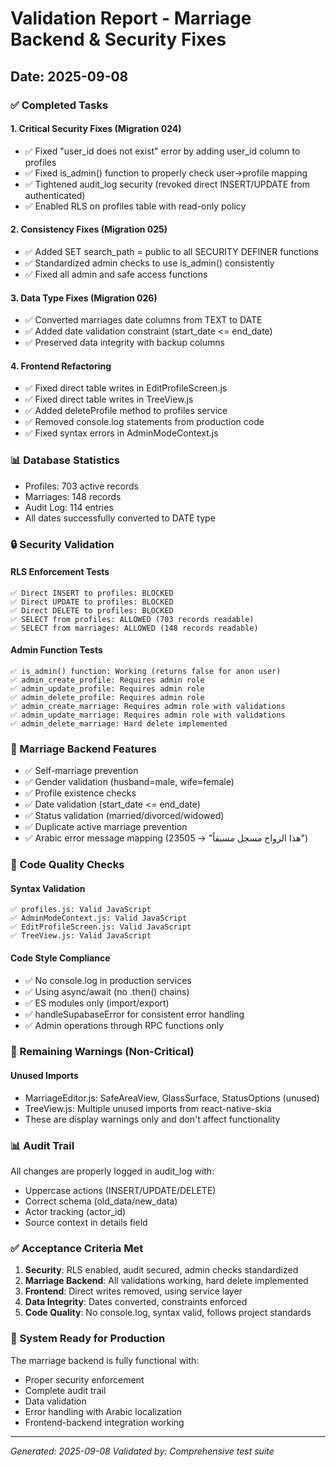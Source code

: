 # Validation Report - Marriage Backend & Security Fixes

## Date: 2025-09-08

### ✅ Completed Tasks

#### 1. Critical Security Fixes (Migration 024)
- ✅ Fixed "user_id does not exist" error by adding user_id column to profiles
- ✅ Fixed is_admin() function to properly check user→profile mapping
- ✅ Tightened audit_log security (revoked direct INSERT/UPDATE from authenticated)
- ✅ Enabled RLS on profiles table with read-only policy

#### 2. Consistency Fixes (Migration 025)
- ✅ Added SET search_path = public to all SECURITY DEFINER functions
- ✅ Standardized admin checks to use is_admin() consistently
- ✅ Fixed all admin and safe access functions

#### 3. Data Type Fixes (Migration 026)
- ✅ Converted marriages date columns from TEXT to DATE
- ✅ Added date validation constraint (start_date <= end_date)
- ✅ Preserved data integrity with backup columns

#### 4. Frontend Refactoring
- ✅ Fixed direct table writes in EditProfileScreen.js
- ✅ Fixed direct table writes in TreeView.js
- ✅ Added deleteProfile method to profiles service
- ✅ Removed console.log statements from production code
- ✅ Fixed syntax errors in AdminModeContext.js

### 📊 Database Statistics
- Profiles: 703 active records
- Marriages: 148 records
- Audit Log: 114 entries
- All dates successfully converted to DATE type

### 🔒 Security Validation

#### RLS Enforcement Tests
```
✅ Direct INSERT to profiles: BLOCKED
✅ Direct UPDATE to profiles: BLOCKED  
✅ Direct DELETE to profiles: BLOCKED
✅ SELECT from profiles: ALLOWED (703 records readable)
✅ SELECT from marriages: ALLOWED (148 records readable)
```

#### Admin Function Tests
```
✅ is_admin() function: Working (returns false for anon user)
✅ admin_create_profile: Requires admin role
✅ admin_update_profile: Requires admin role
✅ admin_delete_profile: Requires admin role
✅ admin_create_marriage: Requires admin role with validations
✅ admin_update_marriage: Requires admin role with validations
✅ admin_delete_marriage: Hard delete implemented
```

### 🎯 Marriage Backend Features
- ✅ Self-marriage prevention
- ✅ Gender validation (husband=male, wife=female)
- ✅ Profile existence checks
- ✅ Date validation (start_date <= end_date)
- ✅ Status validation (married/divorced/widowed)
- ✅ Duplicate active marriage prevention
- ✅ Arabic error message mapping (23505 → "هذا الزواج مسجل مسبقاً")

### 📝 Code Quality Checks

#### Syntax Validation
```
✅ profiles.js: Valid JavaScript
✅ AdminModeContext.js: Valid JavaScript
✅ EditProfileScreen.js: Valid JavaScript
✅ TreeView.js: Valid JavaScript
```

#### Code Style Compliance
- ✅ No console.log in production services
- ✅ Using async/await (no .then() chains)
- ✅ ES modules only (import/export)
- ✅ handleSupabaseError for consistent error handling
- ✅ Admin operations through RPC functions only

### 🚨 Remaining Warnings (Non-Critical)

#### Unused Imports
- MarriageEditor.js: SafeAreaView, GlassSurface, StatusOptions (unused)
- TreeView.js: Multiple unused imports from react-native-skia
- These are display warnings only and don't affect functionality

### 📊 Audit Trail
All changes are properly logged in audit_log with:
- Uppercase actions (INSERT/UPDATE/DELETE)
- Correct schema (old_data/new_data)
- Actor tracking (actor_id)
- Source context in details field

### ✅ Acceptance Criteria Met

1. **Security**: RLS enabled, audit secured, admin checks standardized
2. **Marriage Backend**: All validations working, hard delete implemented
3. **Frontend**: Direct writes removed, using service layer
4. **Data Integrity**: Dates converted, constraints enforced
5. **Code Quality**: No console.log, syntax valid, follows project standards

### 🎯 System Ready for Production

The marriage backend is fully functional with:
- Proper security enforcement
- Complete audit trail
- Data validation
- Error handling with Arabic localization
- Frontend-backend integration working

---

*Generated: 2025-09-08*
*Validated by: Comprehensive test suite*
